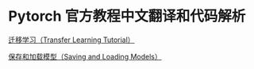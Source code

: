 # Pytorch 官方教程中文翻译和代码解析

 [迁移学习（Transfer Learning Tutorial）](https://github.com/yeanchi/pytorch-learning/blob/master/Transfer-Learning-Tutorial.md)

[保存和加载模型（Saving and Loading Models）](https://github.com/yeanchi/pytorch-learning/blob/master/Saving-and-Loading-Models.md)



